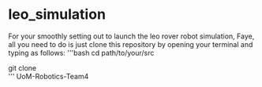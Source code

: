 # leo_simulation

For your smoothly setting out to launch the leo rover robot simulation, Faye, all you need to do is just clone this repository by opening your terminal and typing as follows:
'''bash
cd path/to/your/src

git clone  
'''
UoM-Robotics-Team4
